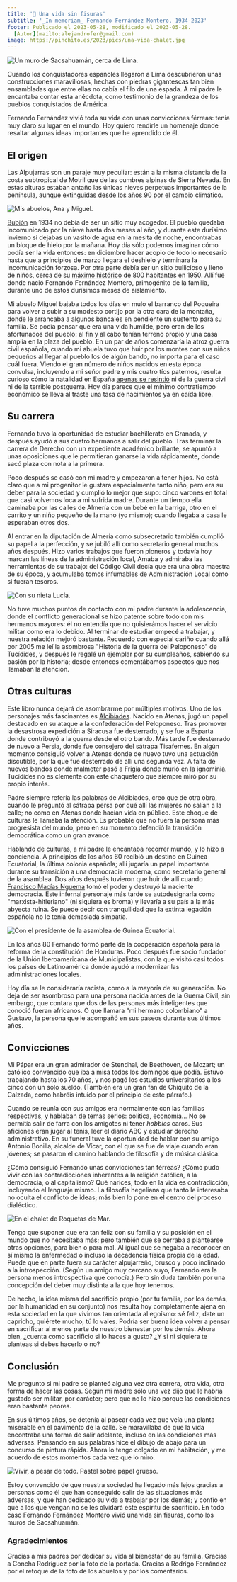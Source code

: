 ```yaml
---
title: '🧱 Una vida sin fisuras'
subtitle: '_In memoriam_ Fernando Fernández Montero, 1934-2023'
footer: Publicado el 2023-05-28, modificado el 2023-05-28.
  [Autor](mailto:alejandrofer@gmail.com)
image: https://pinchito.es/2023/pics/una-vida-chalet.jpg
---
```


![Un muro de Sacsahuamán, cerca de Lima.](pics/una-vida-sacsahuaman.jpg "Un muro hecho con grandes piedras sin fisuras perceptibles entre ellas. Foto de Håkan Svensson: https://commons.wikimedia.org/wiki/Sacsayhuam%C3%A1n#/media/File:Sacsahuaman_masonry1.jpg")

Cuando los conquistadores españoles llegaron a Lima descubrieron unas construcciones maravillosas,
hechas con piedras gigantescas tan bien ensambladas que entre ellas no cabía el filo de una espada.
A mi padre le encantaba contar esta anécdota,
como testimonio de la grandeza de los pueblos conquistados de América.

Fernando Fernández vivió toda su vida con unas convicciones férreas:
tenía muy claro su lugar en el mundo.
Hoy quiero rendirle un homenaje donde resaltar algunas ideas importantes que he aprendido de él.

## El origen

Las Alpujarras son un paraje muy peculiar:
están a la misma distancia de la costa subtropical de Motril que de las cumbres alpinas de Sierra Nevada.
En estas alturas estaban antaño las únicas nieves perpetuas importantes de la península,
aunque [extinguidas desde los años 90](https://wastemagazine.es/sierranevada-nievesperpetuas.htm) por el cambio climático.

![Mis abuelos, Ana y Miguel.](pics/una-vida-abuelos.jpg "Anica y Miguel, mis abuelos paternos. Foto de Conchy Rodríguez, de una foto retocada por Rodrigo Fernández, de una foto anónima.")

[Bubión](https://es.wikipedia.org/wiki/Bubi%C3%B3n)
en 1934 no debía de ser un sitio muy acogedor.
El pueblo quedaba incomunicado por la nieve hasta dos meses al año,
y durante este durísimo invierno si dejabas un vasito de agua en la mesita de noche,
encontrabas un bloque de hielo por la mañana.
Hoy día sólo podemos imaginar cómo podía ser la vida entonces:
en diciembre hacer acopio de todo lo necesario hasta que a principios de marzo llegara el deshielo
y terminara la incomunicación forzosa.
Por otra parte debía ser un sitio bullicioso y lleno de niños,
cerca de su [máximo histórico](https://datacommons.org/place/wikidataId/Q554265/) de 800 habitantes en 1950.
Allí fue donde nació Fernando Fernández Montero,
primogénito de la familia,
durante uno de estos durísimos meses de aislamiento.

Mi abuelo Miguel bajaba todos los días en mulo el barranco del Poqueira
para volver a subir a su modesto cortijo por la otra cara de la montaña,
donde le arrancaba a algunos bancales en pendiente un sustento para su familia.
Se podía pensar que era una vida humilde,
pero eran de los afortunados del pueblo:
al fin y al cabo tenían terreno propio y una casa amplia en la plaza del pueblo.
En un par de años comenzaría la atroz guerra civil española,
cuando mi abuela tuvo que huir por los montes con sus niños pequeños
al llegar al pueblo los de algún bando,
no importa para el caso cuál fuera.
Viendo el gran número de niños nacidos en esta época convulsa,
incluyendo a mi señor padre y mis cuatro tíos paternos,
resulta curioso cómo la natalidad en España
[apenas se resintió](https://www.fbbva.es/wp-content/uploads/2017/05/dat/cuadernos_FBBVA_51espana_web.pdf)
ni de la guerra civil ni de la terrible postguerra.
Hoy día parece que el mínimo contratiempo económico se lleva al traste una tasa de nacimientos ya en caída libre.

## Su carrera

Fernando tuvo la oportunidad de estudiar bachillerato en Granada,
y después ayudó a sus cuatro hermanos a salir del pueblo.
Tras terminar la carrera de Derecho con un expediente académico brillante,
se apuntó a unas oposiciones que le permitieran ganarse la vida rápidamente,
donde sacó plaza con nota a la primera.

Poco después se casó con mi madre y empezaron a tener hijos.
No está claro que a mi progenitor le gustara especialmente tanto niño,
pero era su deber para la sociedad y cumplió lo mejor que supo:
cinco varones en total que casi volvemos loca a mi sufrida madre.
Durante un tiempo ella caminaba por las calles de Almería con un bebé en la barriga,
otro en el carrito y un niño pequeño de la mano (yo mismo);
cuando llegaba a casa le esperaban otros dos.

Al entrar en la diputación de Almería como subsecretario también cumplió su papel a la perfección,
y se jubiló allí como secretario general muchos años después.
Hizo varios trabajos que fueron pioneros y todavía hoy marcan las líneas de la administración local,
Amaba y admiraba las herramientas de su trabajo:
del Código Civil decía que era una obra maestra de su época,
y acumulaba tomos infumables de Administración Local como si fueran tesoros.

![Con su nieta Lucía.](pics/una-vida-toco-toco.jpg "Jugando al toco-toco con su nieta Lucía: tocando una rama de su árbol favorito. Foto del autor.")

No tuve muchos puntos de contacto con mi padre durante la adolescencia,
donde el conflicto generacional se hizo patente sobre todo con mis hermanos mayores:
él no entendía que no quisierámos hacer el servicio militar como era lo debido.
Al terminar de estudiar empecé a trabajar, y nuestra relación mejoró bastante.
Recuerdo con especial cariño cuando allá por 2005 me leí la asombrosa
"Historia de la guerra del Peloponeso" de Tucídides,
y después le regalé un ejemplar por su cumpleaños,
sabiendo su pasión por la historia;
desde entonces comentábamos aspectos que nos llamaban la atención.

## Otras culturas

Este libro nunca dejará de asombrarme por múltiples motivos.
Uno de los personajes más fascinantes es
[Alcibíades](https://es.wikipedia.org/wiki/Alcib%C3%ADades).
Nacido en Atenas, jugó un papel destacado en su ataque a la confederación del Peloponeso.
Tras promover la desastrosa expedición a Siracusa fue desterrado,
y se fue a Esparta donde contribuyó a la guerra desde el otro bando.
Más tarde fue desterrado de nuevo a Persia, donde fue consejero del sátrapa Tisafernes.
En algún momento consiguió volver a Atenas donde de nuevo tuvo una actuación discutible,
por la que fue desterrado de allí una segunda vez.
A falta de nuevos bandos donde malmeter pasó a Frigia donde murió en la ignominia.
Tucídides no es clemente con este chaquetero que siempre miró por su propio interés.

Padre siempre refería las palabras de Alcibíades, creo que de otra obra,
cuando le preguntó al sátrapa persa por qué allí las mujeres no salían a la calle;
no como en Atenas donde hacían vida en público.
Este choque de culturas le llamaba la atención.
Es probable que no fuera la persona más progresista del mundo,
pero en su momento defendió la transición democrática como un gran avance.

Hablando de culturas, a mi padre le encantaba recorrer mundo, y lo hizo a conciencia.
A principios de los años 60 recibió un destino en Guinea Ecuatorial,
la última colonia española;
allí jugaría un papel importante durante su transición a una democracia moderna,
como secretario general de la asamblea.
Dos años después tuvieron que huir de allí cuando
[Francisco Macías Nguema](https://es.wikipedia.org/wiki/Francisco_Mac%C3%ADas_Nguema)
tomó el poder y destruyó la naciente democracia.
Este infernal personaje más tarde se autodesignaría como "marxista-hitleriano"
(ni siquiera es broma)
y llevaría a su país a la más abyecta ruina.
Se puede decir con tranquilidad que la extinta legación española no le tenía demasiada simpatía.

![Con el presidente de la asamblea de Guinea Ecuatorial.](pics/una-vida-guinea.jpg "Fernando entre el presidente de la asamblea de Guinea Ecuatorial y otro político guineano. Autor desconocido.")

En los años 80 Fernando formó parte de la cooperación española para la reforma de la constitución de Honduras.
Poco después fue socio fundador de la Unión Iberoamericana de Municipalistas,
con la que visitó casi todos los países de Latinoamérica
donde ayudó a modernizar las administraciones locales.

Hoy día se le consideraría racista, como a la mayoría de su generación.
No deja de ser asombroso para una persona nacida antes de la Guerra Civil, sin embargo,
que contara que dos de las personas más inteligentes que conoció fueran africanos.
O que llamara "mi hermano colombiano" a Gustavo,
la persona que le acompañó en sus paseos durante sus últimos años.

## Convicciones

Mi Pápar era un gran admirador de Stendhal, de Beethoven, de Mozart;
un católico convencido que iba a misa todos los domingos que podía.
Estuvo trabajando hasta los 70 años,
y nos pagó los estudios universitarios a los cinco con un solo sueldo.
(También era un gran fan de Chiquito de la Calzada,
como habréis intuido por el principio de este párrafo.)

Cuando se reunía con sus amigos era normalmente con las familias respectivas,
y hablaban de temas serios: política, economía…
No se permitía salir de farra con los amigotes ni tener _hobbies_ caros.
Sus aficiones eran jugar al tenis, leer el diario ABC y estudiar derecho administrativo.
En su funeral tuve la oportunidad de hablar con su amigo Antonio Bonilla, alcalde de Vícar,
con el que se fue de viaje cuando eran jóvenes;
se pasaron el camino hablando de filosofía y de música clásica.

¿Cómo consiguió Fernando unas convicciones tan férreas?
¿Cómo pudo vivir con las contradicciones inherentes a la religión católica,
a la democracia, o al capitalismo?
Qué narices, todo en la vida es contradicción,
incluyendo el lenguaje mismo.
La filosofía hegeliana que tanto le interesaba no oculta el conflicto de ideas;
más bien lo pone en el centro del proceso dialéctico.

![En el chalet de Roquetas de Mar.](pics/una-vida-chalet.jpg "Sentado en el sofá del chalet. Foto del autor.")

Tengo que suponer que era tan feliz con su familia y su posición en el mundo que no necesitaba más;
pero también que se cerraba a plantearse otras opciones,
para bien o para mal.
Al igual que se negaba a reconocer en sí mismo la enfermedad o incluso la decadencia física propia de la edad.
Puede que en parte fuera su carácter alpujarreño,
brusco y poco inclinado a la introspección.
(Según un amigo muy cercano suyo,
Fernando era la persona menos introspectiva que conocía.)
Pero sin duda también por una concepción del deber muy distinta a la que hoy tenemos.

De hecho, la idea misma del sacrificio propio
(por tu familia, por los demás, por la humanidad en su conjunto)
nos resulta hoy completamente ajena en esta sociedad en la que vivimos tan orientada al egoísmo:
sé feliz, date un capricho, quiérete mucho, tú lo vales.
Podría ser buena idea volver a pensar en sacrificar al menos parte de nuestro bienestar por los demás.
Ahora bien, ¿cuenta como sacrificio si lo haces a gusto?
¿Y si ni siquiera te planteas si debes hacerlo o no?

## Conclusión

Me pregunto si mi padre se planteó alguna vez otra carrera, otra vida,
otra forma de hacer las cosas.
Según mi madre sólo una vez dijo que le habría gustado ser militar, por carácter;
pero que no lo hizo porque las condiciones eran bastante peores.

En sus últimos años, se detenía al pasear cada vez que veía una planta miserable en el pavimento de la calle.
Se maravillaba de que la vida encontraba una forma de salir adelante,
incluso en las condiciones más adversas.
Pensando en sus palabras hice el dibujo de abajo para un concurso de pintura rápida.
Ahora lo tengo colgado en mi habitación,
y me acuerdo de estos momentos cada vez que lo miro.

![Vivir, a pesar de todo. Pastel sobre papel grueso.](pics/una-vida-a-pesar-de-todo.jpg "Un cuadro que muestra una planta con flores surgiendo de una grieta de la pared, cubierta de zapateros. Obra del autor.")

Estoy convencido de que nuestra sociedad ha llegado más lejos gracias a personas como él
que han conseguido salir de las situaciones más adversas,
y que han dedicado su vida a trabajar por los demás;
y confío en que a los que vengan no se les olvidará este espíritu de sacrificio.
En todo caso Fernando Fernández Montero vivió una vida sin fisuras,
como los muros de Sacsahuamán.

### Agradecimientos

Gracias a mis padres por dedicar su vida al bienestar de su familia.
Gracias a Concha Rodríguez por la foto de la portada.
Gracias a Rodrigo Fernández por el retoque de la foto de los abuelos y por los comentarios.

